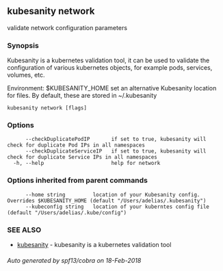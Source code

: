 ## kubesanity network

validate network configuration parameters

### Synopsis



Kubesanity is a kubernetes validation tool, it can be used to validate the configuration of various kubernetes objects, for example pods, services,
volumes, etc. 

Environment:
$KUBESANITY_HOME          set an alternative Kubesanity location for files. By default, these are stored in ~/.kubesanity


```
kubesanity network [flags]
```

### Options

```
      --checkDuplicatePodIP       if set to true, kubesanity will check for duplicate Pod IPs in all namespaces
      --checkDuplicateServiceIP   if set to true, kubesanity will check for duplicate Service IPs in all namespaces
  -h, --help                      help for network
```

### Options inherited from parent commands

```
      --home string         location of your Kubesanity config. Overrides $KUBESANITY_HOME (default "/Users/adelias/.kubesanity")
      --kubeconfig string   location of your kuberntes config file (default "/Users/adelias/.kube/config")
```

### SEE ALSO
* [kubesanity](kubesanity.md)	 - kubesanity is a kubernetes validation tool

###### Auto generated by spf13/cobra on 18-Feb-2018
